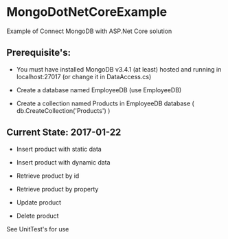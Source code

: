 # MongoDotNetCoreExample
Example of Connect MongoDB with ASP.Net Core solution

## Prerequisite's:

* You must have installed MongoDB v3.4.1 (at least) hosted and running in localhost:27017 (or change it in DataAccess.cs)

* Create a database named EmployeeDB (use EmployeeDB)

* Create a collection named Products in EmployeeDB database ( db.CreateCollection('Products') )


## Current State: 2017-01-22

* Insert product with static data

* Insert product with dynamic data

* Retrieve product by id

* Retrieve product by property

* Update product

* Delete product


See UnitTest's for use
